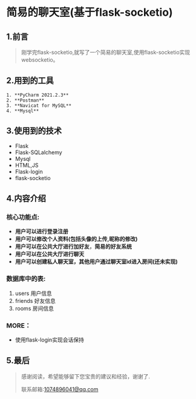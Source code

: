 # 简易的聊天室(基于flask-socketio)



## 1.前言

> 刚学完flask-socketio,就写了一个简易的聊天室,使用flask-socketio实现websocketio。

## 2.用到的工具

 	1. **PyCharm 2021.2.3**
 	2. **Postman**
 	3. **Navicat for MySQL**
 	4. **Mysql**

## 3.使用到的技术

- Flask
- Flask-SQLalchemy
- Mysql
- HTML,JS
- Flask-login
- flask-socketio

## 4.内容介绍

### 核心功能点:

- **用户可以进行登录注册**
- **用户可以修改个人资料(包括头像的上传,昵称的修改)**
- **用户可以在公共大厅进行加好友**，**简易的好友系统**
- **用户可以在公共大厅进行聊天**
- **用户可以创建私人聊天室，其他用户通过聊天室id进入房间(还未实现)**

### 数据库中的表:

1. users		   用户信息
2. friends        好友信息
3. rooms         房间信息

### MORE：

- 使用flask-login实现会话保持

## 5.最后

>感谢阅读，希望能够留下您宝贵的建议和经验，谢谢了.
>
>联系邮箱:1074896041@qq.com





